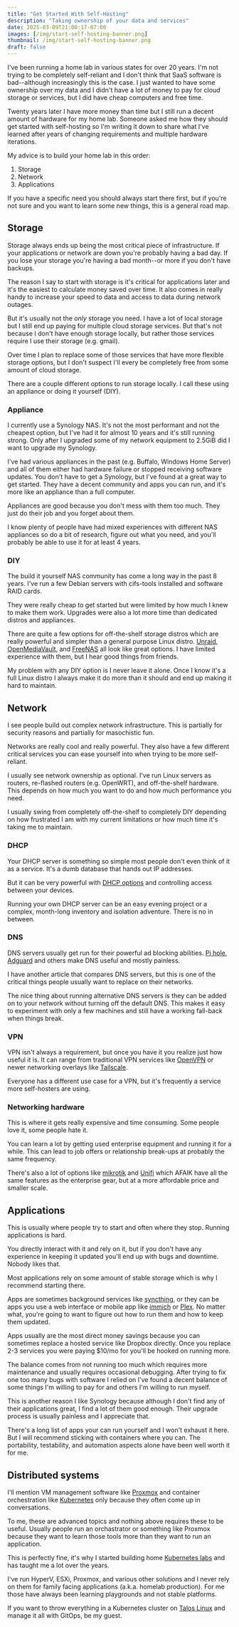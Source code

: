 ```yaml
---
title: "Get Started With Self-Hosting"
description: "Taking ownership of your data and services"
date: 2025-03-09T21:00:17-07:00
images: [/img/start-self-hosting-banner.png]
thumbnail: /img/start-self-hosting-banner.png
draft: false
---
```


I've been running a home lab in various states for over 20 years.
I'm not trying to be completely self-reliant and I don't think that SaaS software is bad--although increasingly this is the case.
I just wanted to have some ownership over my data and I didn't have a lot of money to pay for cloud storage or services, but I did have cheap computers and free time.

Twenty years later I have more money than time but I still run a decent amount of hardware for my home lab.
Someone asked me how they should get started with self-hosting so I'm writing it down to share what I've learned after years of changing requirements and multiple hardware iterations.

My advice is to build your home lab in this order:

1. Storage
2. Network
3. Applications

If you have a specific need you should always start there first, but if you're not sure and you want to learn some new things, this is a general road map.

## Storage

Storage always ends up being the most critical piece of infrastructure.
If your applications or network are down you're probably having a bad day.
If you lose your storage you're having a bad month--or more if you don't have backups.

The reason I say to start with storage is it's critical for applications later and it's the easiest to calculate money saved over time.
It also comes in really handy to increase your speed to data and access to data during network outages.

But it's usually not the _only_ storage you need.
I have a lot of local storage but I still end up paying for multiple cloud storage services.
But that's not because I don't have enough storage locally, but rather those services require I use their storage (e.g. gmail).

Over time I plan to replace some of those services that have more flexible storage options, but I don't suspect I'll every be completely free from some amount of cloud storage.

There are a couple different options to run storage locally.
I call these using an appliance or doing it yourself (DIY).

### Appliance

I currently use a Synology NAS.
It's not the most performant and not the cheapest option, but I've had it for almost 10 years and it's still running strong.
Only after I upgraded some of my network equipment to 2.5GiB did I want to upgrade my Synology.

I've had various appliances in the past (e.g. Buffalo, Windows Home Server) and all of them either had hardware failure or stopped receiving software updates.
You don't have to get a Synology, but I've found at a great way to get started.
They have a decent community and apps you can run, and it's more like an appliance than a full computer.

Appliances are good because you don't mess with them too much.
They just do their job and you forget about them.

I know plenty of people have had mixed experiences with different NAS appliances so do a bit of research, figure out what you need, and you'll probably be able to use it for at least 4 years.

### DIY

The build it yourself NAS community has come a long way in the past 8 years.
I've run a few Debian servers with cifs-tools installed and software RAID cards.

They were really cheap to get started but were limited by how much I knew to make them work.
Upgrades were also a lot more time than dedicated distros and appliances.

There are quite a few options for off-the-shelf storage distros which are really powerful and simpler than a general purpose Linux distro.
[Unraid](https://unraid.net), [OpenMediaVault](https://www.openmediavault.org), and [FreeNAS](https://www.truenas.com/freenas/) all look like great options.
I have limited experience with them, but I hear good things from friends.

My problem with any DIY option is I never leave it alone.
Once I know it's a full Linux distro I always make it do more than it should and end up making it hard to maintain.

## Network

I see people build out complex network infrastructure.
This is partially for security reasons and partially for masochistic fun.

Networks are really cool and really powerful.
They also have a few different critical services you can ease yourself into when trying to be more self-reliant.

I usually see network ownership as optional.
I've run Linux servers as routers, re-flashed routers (e.g. OpenWRT), and off-the-shelf hardware.
This depends on how much you want to do and how much performance you need.

I usually swing from completely off-the-shelf to completely DIY depending on how frustrated I am with my current limitations or how much time it's taking me to maintain.

### DHCP

Your DHCP server is something so simple most people don't even think of it as a service.
It's a dumb database that hands out IP addresses.

But it can be very powerful with [DHCP options](https://www.iana.org/assignments/bootp-dhcp-parameters/bootp-dhcp-parameters.xhtml) and controlling access between your devices.

Running your own DHCP server can be an easy evening project or a complex, month-long inventory and isolation adventure.
There is no in between.

### DNS

DNS servers usually get run for their powerful ad blocking abilities.
[Pi hole](https://pi-hole.net), [Adguard](https://adguard.com/) and others make DNS useful and mostly painless.

I have another article that compares DNS servers, but this is one of the critical things people usually want to replace on their networks.

The nice thing about running alternative DNS servers is they can be added on to your network without turning off the default DNS.
This makes it easy to experiment with only a few machines and still have a working fall-back when things break.

### VPN

VPN isn't always a requirement, but once you have it you realize just how useful it is.
It can range from traditional VPN services like [OpenVPN](https://openvpn.net) or newer networking overlays like [Tailscale](https://tailscale.com).

Everyone has a different use case for a VPN, but it's frequently a service more self-hosters are using.

### Networking hardware

This is where it gets really expensive and time consuming.
Some people love it, some people hate it.

You can learn a lot by getting used enterprise equipment and running it for a while.
This can lead to job offers or relationship break-ups at probably the same frequency.

There's also a lot of options like [mikrotik](https://mikrotik.com) and [Unifi](https://www.ui.com) which AFAIK have all the same features as the enterprise gear, but at a more affordable price and smaller scale.

## Applications

This is usually where people try to start and often where they stop.
Running applications is hard.

You directly interact with it and rely on it, but if you don't have any experience in keeping it updated you'll end up with bugs and downtime.
Nobody likes that.

Most applications rely on some amount of stable storage which is why I recommend starting there.

Apps are sometimes background services like [syncthing](https://syncthing.net), or they can be apps you use a web interface or mobile app like [immich](https://immich.app) or [Plex](https://plex.tv).
No matter what, you're going to want to figure out how to run them and how to keep them updated.

Apps usually are the most direct money savings because you can sometimes replace a hosted service like Dropbox directly.
Once you replace 2-3 services you were paying $10/mo for you'll be hooked on running more.

The balance comes from not running too much which requires more maintenance and usually requires occasional debugging.
After trying to fix one too many bugs with software I relied on I've found a decent balance of some things I'm willing to pay for and others I'm willing to run myself.

This is another reason I like Synology because although I don't find any of their applications great, I find a lot of them good enough.
Their upgrade process is usually painless and I appreciate that.

There's a long list of apps your can run yourself and I won't exhaust it here.
But I will recommend sticking with containers where you can.
The portability, testability, and automation aspects alone have been well worth it for me.

## Distributed systems

I'll mention VM management software like [Proxmox](https://www.proxmox.com) and container orchestration like [Kubernetes](https://kubernetes.io) only because they often come up in conversations.

To me, these are advanced topics and nothing above requires these to be useful.
Usually people run an orchastrator or something like Proxmox because they want to learn those tools more than they want to run an application.

This is perfectly fine, it's why I started building home [Kubernetes labs](https://justingarrison.com/cubernetes) and has taught me a lot over the years.

I've run HyperV, ESXi, Proxmox, and various other solutions and I never rely on them for family facing applications (a.k.a. homelab production).
For me those have always been learning playgrounds and not stable platforms.

If you want to throw everything in a Kubernetes cluster on [Talos Linux](https://talos.dev) and manage it all with GitOps, be my guest.
